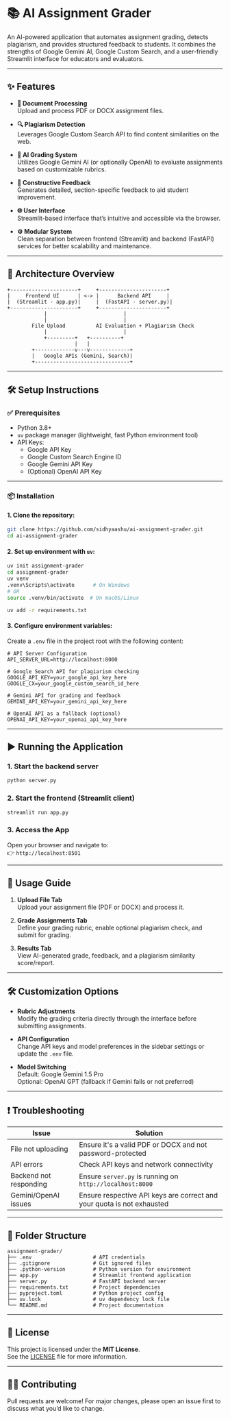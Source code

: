 # 📚 AI Assignment Grader

An AI-powered application that automates assignment grading, detects plagiarism, and provides structured feedback to students. It combines the strengths of Google Gemini AI, Google Custom Search, and a user-friendly Streamlit interface for educators and evaluators.

---

## ✨ Features

- **📄 Document Processing**  
  Upload and process PDF or DOCX assignment files.

- **🔍 Plagiarism Detection**  
  Leverages Google Custom Search API to find content similarities on the web.

- **🧠 AI Grading System**  
  Utilizes Google Gemini AI (or optionally OpenAI) to evaluate assignments based on customizable rubrics.

- **📝 Constructive Feedback**  
  Generates detailed, section-specific feedback to aid student improvement.

- **🌐 User Interface**  
  Streamlit-based interface that’s intuitive and accessible via the browser.

- **⚙️ Modular System**  
  Clean separation between frontend (Streamlit) and backend (FastAPI) services for better scalability and maintenance.

---

## 🧱 Architecture Overview

```
+----------------------+     +----------------------+
|     Frontend UI      | <-> |      Backend API     |
|  (Streamlit - app.py)|     |  (FastAPI - server.py)|
+----------------------+     +----------------------+
            |                         |
            |                         |
        File Upload          AI Evaluation + Plagiarism Check
            |                         |
            +---------+   +----------+
                      |   |
        +-------------v---v-------------+
        |   Google APIs (Gemini, Search)|
        +-------------------------------+
```

---

## 🛠️ Setup Instructions

### ✅ Prerequisites

- Python 3.8+
- `uv` package manager (lightweight, fast Python environment tool)
- API Keys:
  - Google API Key
  - Google Custom Search Engine ID
  - Google Gemini API Key
  - (Optional) OpenAI API Key

---

### 📦 Installation

#### 1. Clone the repository:

```bash
git clone https://github.com/sidhyaashu/ai-assignment-grader.git
cd ai-assignment-grader
```

#### 2. Set up environment with `uv`:

```bash
uv init assignment-grader
cd assignment-grader
uv venv
.venv\Scripts\activate      # On Windows
# OR
source .venv/bin/activate  # On macOS/Linux

uv add -r requirements.txt
```

#### 3. Configure environment variables:

Create a `.env` file in the project root with the following content:

```env
# API Server Configuration
API_SERVER_URL=http://localhost:8000

# Google Search API for plagiarism checking
GOOGLE_API_KEY=your_google_api_key_here
GOOGLE_CX=your_google_custom_search_id_here

# Gemini API for grading and feedback
GEMINI_API_KEY=your_gemini_api_key_here

# OpenAI API as a fallback (optional)
OPENAI_API_KEY=your_openai_api_key_here
```

---

## ▶️ Running the Application

### 1. Start the backend server

```bash
python server.py
```

### 2. Start the frontend (Streamlit client)

```bash
streamlit run app.py
```

### 3. Access the App

Open your browser and navigate to:  
👉 `http://localhost:8501`

---

## 🧭 Usage Guide

1. **Upload File Tab**  
   Upload your assignment file (PDF or DOCX) and process it.

2. **Grade Assignments Tab**  
   Define your grading rubric, enable optional plagiarism check, and submit for grading.

3. **Results Tab**  
   View AI-generated grade, feedback, and a plagiarism similarity score/report.

---

## 🛠️ Customization Options

- **Rubric Adjustments**  
  Modify the grading criteria directly through the interface before submitting assignments.

- **API Configuration**  
  Change API keys and model preferences in the sidebar settings or update the `.env` file.

- **Model Switching**  
  Default: Google Gemini 1.5 Pro  
  Optional: OpenAI GPT (fallback if Gemini fails or not preferred)

---

## ❗ Troubleshooting

| Issue                       | Solution                                                                 |
|----------------------------|--------------------------------------------------------------------------|
| File not uploading         | Ensure it's a valid PDF or DOCX and not password-protected               |
| API errors                 | Check API keys and network connectivity                                  |
| Backend not responding     | Ensure `server.py` is running on `http://localhost:8000`                 |
| Gemini/OpenAI issues       | Ensure respective API keys are correct and your quota is not exhausted   |

---

## 📂 Folder Structure

```
assignment-grader/
├── .env                    # API credentials
├── .gitignore              # Git ignored files
├── .python-version         # Python version for environment
├── app.py                  # Streamlit frontend application
├── server.py               # FastAPI backend server
├── requirements.txt        # Project dependencies
├── pyproject.toml          # Python project config
├── uv.lock                 # uv dependency lock file
└── README.md               # Project documentation
```

---

## 📄 License

This project is licensed under the **MIT License**.  
See the [LICENSE](LICENSE) file for more information.

---

## 🙋‍♂️ Contributing

Pull requests are welcome! For major changes, please open an issue first to discuss what you’d like to change.
